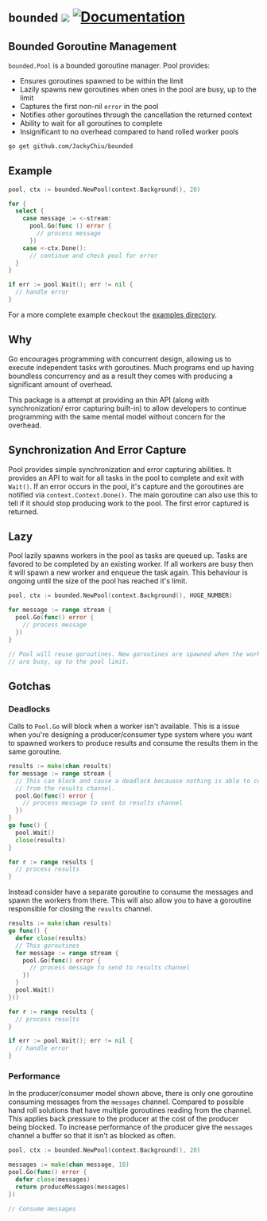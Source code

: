 # `bounded` [![](https://circleci.com/gh/JackyChiu/bounded.svg?style=svg)](https://circleci.com/gh/JackyChiu/bounded) [![Documentation](https://godoc.org/github.com/JackyChiu/bounded?status.svg)](https://godoc.org/github.com/JackyChiu/bounded/)

## Bounded Goroutine Management
`bounded.Pool` is a bounded goroutine manager. Pool provides:
- Ensures goroutines spawned to be within the limit
- Lazily spawns new goroutines when ones in the pool are busy, up to the limit
- Captures the first non-nil `error` in the pool
- Notifies other goroutines through the cancellation the returned context
- Ability to wait for all goroutines to complete
- Insignificant to no overhead compared to hand rolled worker pools

```bash
go get github.com/JackyChiu/bounded
```

## Example
```go
pool, ctx := bounded.NewPool(context.Background(), 20)

for {
  select {
    case message := <-stream:
      pool.Go(func () error {
        // process message
      })
    case <-ctx.Done():
      // continue and check pool for error
  }
}

if err := pool.Wait(); err != nil {
  // handle error
}
```

For a more complete example checkout the
[examples directory](https://github.com/JackyChiu/bounded/blob/master/examples/bounded/md5_all.go).

## Why
Go encourages programming with concurrent design, allowing us to execute
independent tasks with goroutines.  Much programs end up having boundless
concurrency and as a result they comes with producing a significant amount of
overhead.

This package is a attempt at providing an thin API (along with synchronization/
error capturing built-in) to allow developers to continue programming with the
same mental model without concern for the overhead.

## Synchronization And Error Capture
Pool provides simple synchronization and error capturing abilities. It provides
an API to wait for all tasks in the pool to complete and exit with `Wait()`. If
an error occurs in the pool, it's capture and the goroutines are notified via
`context.Context.Done()`. The main goroutine can also use this to tell if it
should stop producing work to the pool. The first error captured is returned.

## Lazy
Pool lazily spawns workers in the pool as tasks are queued up. Tasks are
favored to be completed by an existing worker. If all workers are busy then
it will spawn a new worker and enqueue the task again. This behaviour is
ongoing until the size of the pool has reached it's limit.

```go
pool, ctx := bounded.NewPool(context.Background(), HUGE_NUMBER)

for message := range stream {
  pool.Go(func() error {
    // process message
  })
}

// Pool will reuse goroutines. New goroutines are spawned when the workers
// are busy, up to the pool limit.
```

## Gotchas

### Deadlocks
Calls to `Pool.Go` will block when a worker isn't available. This is a issue
when you're designing a producer/consumer type system where you want to spawned
workers to produce results and consume the results them in the same goroutine.

```go
results := make(chan results)
for message := range stream {
  // This can block and cause a deadlock becauase nothing is able to consume
  // from the results channel.
  pool.Go(func() error {
    // process message to sent to results channel
  })
}
go func() {
  pool.Wait()
  close(results)
}

for r := range results {
  // process results
}
```

Instead consider have a separate goroutine to consume the messages and spawn
the workers from there. This will also allow you to have a goroutine
responsible for closing the `results` channel.

```go
results := make(chan results)
go func() {
  defer close(results)
  // This goroutines
  for message := range stream {
    pool.Go(func() error {
      // process message to send to results channel
    })
  }
  pool.Wait()
}()

for r := range results {
  // process results
}

if err := pool.Wait(); err != nil {
  // handle error
}
```

### Performance

In the producer/consumer model shown above, there is only one goroutine
consuming messages from the `messages` channel. Compared to possible hand roll
solutions that have multiple goroutines reading from the channel. This applies
back pressure to the producer at the cost of the producer being blocked.
To increase performance of the producer give the `messages` channel a buffer so
that it isn't as blocked as often.

```go
pool, ctx := bounded.NewPool(context.Background(), 20)

messages := make(chan message, 10)
pool.Go(func() error {
  defer close(messages)
  return produceMessages(messages)
})

// Consume messages

```
